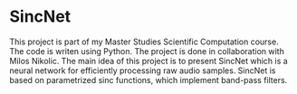 # SincNet

This project is part of my Master Studies Scientific Computation course. The code is writen using Python. The project is done in collaboration with Milos Nikolic. The main idea of this project is to present SincNet which is a neural network for efficiently processing raw audio samples. SincNet is based on parametrized sinc functions, which implement band-pass filters. 
